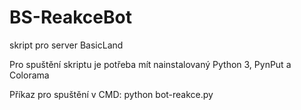 # BS-ReakceBot
skript pro server BasicLand

Pro spuštění skriptu je potřeba mít nainstalovaný Python 3, PynPut a Colorama

Příkaz pro spuštění v CMD: python bot-reakce.py
